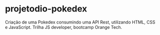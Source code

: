 # projetodio-pokedex
Criação de uma Pokedex consumindo uma API Rest, utilizando HTML, CSS e JavaScript.
Trilha JS developer, bootcamp Orange Tech.
